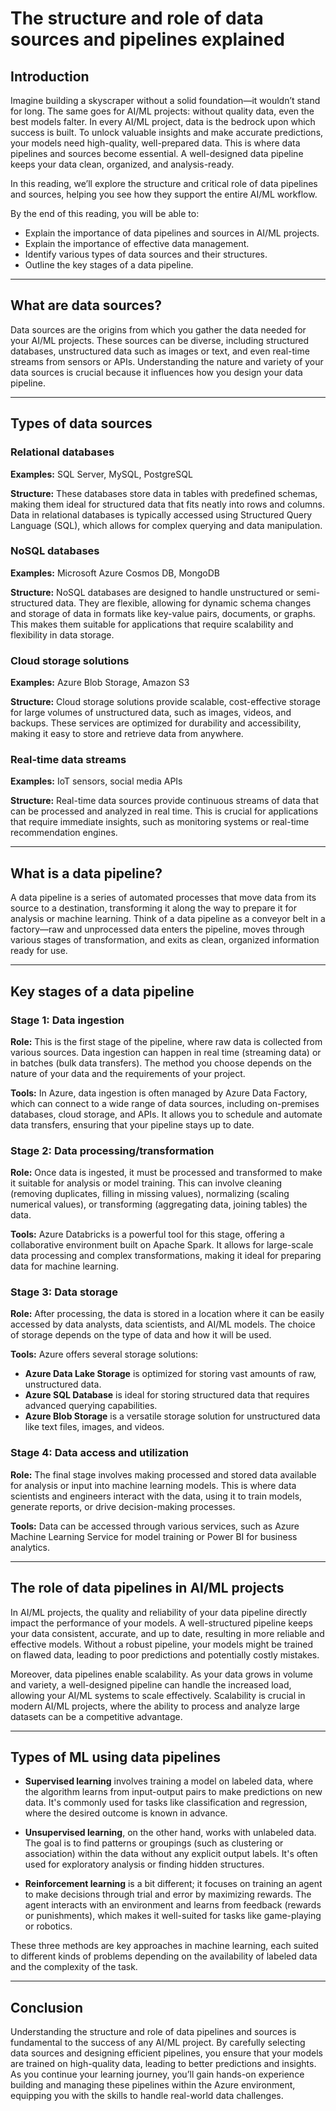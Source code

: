 # The structure and role of data sources and pipelines explained

## Introduction

Imagine building a skyscraper without a solid foundation—it wouldn’t stand for long. The same goes for AI/ML projects: without quality data, even the best models falter. In every AI/ML project, data is the bedrock upon which success is built. To unlock valuable insights and make accurate predictions, your models need high-quality, well-prepared data. This is where data pipelines and sources become essential. A well-designed data pipeline keeps your data clean, organized, and analysis-ready.

In this reading, we’ll explore the structure and critical role of data pipelines and sources, helping you see how they support the entire AI/ML workflow.

By the end of this reading, you will be able to: 

- Explain the importance of data pipelines and sources in AI/ML projects.
- Explain the importance of effective data management.
- Identify various types of data sources and their structures.
- Outline the key stages of a data pipeline.

---

## What are data sources?

Data sources are the origins from which you gather the data needed for your AI/ML projects. These sources can be diverse, including structured databases, unstructured data such as images or text, and even real-time streams from sensors or APIs. Understanding the nature and variety of your data sources is crucial because it influences how you design your data pipeline.

---

## Types of data sources

### Relational databases

**Examples:** SQL Server, MySQL, PostgreSQL

**Structure:** These databases store data in tables with predefined schemas, making them ideal for structured data that fits neatly into rows and columns. Data in relational databases is typically accessed using Structured Query Language (SQL), which allows for complex querying and data manipulation.

### NoSQL databases

**Examples:** Microsoft Azure Cosmos DB, MongoDB

**Structure:** NoSQL databases are designed to handle unstructured or semi-structured data. They are flexible, allowing for dynamic schema changes and storage of data in formats like key-value pairs, documents, or graphs. This makes them suitable for applications that require scalability and flexibility in data storage.

### Cloud storage solutions

**Examples:** Azure Blob Storage, Amazon S3

**Structure:** Cloud storage solutions provide scalable, cost-effective storage for large volumes of unstructured data, such as images, videos, and backups. These services are optimized for durability and accessibility, making it easy to store and retrieve data from anywhere.

### Real-time data streams

**Examples:** IoT sensors, social media APIs

**Structure:** Real-time data sources provide continuous streams of data that can be processed and analyzed in real time. This is crucial for applications that require immediate insights, such as monitoring systems or real-time recommendation engines.

---

## What is a data pipeline?

A data pipeline is a series of automated processes that move data from its source to a destination, transforming it along the way to prepare it for analysis or machine learning. Think of a data pipeline as a conveyor belt in a factory—raw and unprocessed data enters the pipeline, moves through various stages of transformation, and exits as clean, organized information ready for use.

---

## Key stages of a data pipeline

### Stage 1: Data ingestion

**Role:** This is the first stage of the pipeline, where raw data is collected from various sources. Data ingestion can happen in real time (streaming data) or in batches (bulk data transfers). The method you choose depends on the nature of your data and the requirements of your project.

**Tools:** In Azure, data ingestion is often managed by Azure Data Factory, which can connect to a wide range of data sources, including on-premises databases, cloud storage, and APIs. It allows you to schedule and automate data transfers, ensuring that your pipeline stays up to date.

### Stage 2: Data processing/transformation

**Role:** Once data is ingested, it must be processed and transformed to make it suitable for analysis or model training. This can involve cleaning (removing duplicates, filling in missing values), normalizing (scaling numerical values), or transforming (aggregating data, joining tables) the data.

**Tools:** Azure Databricks is a powerful tool for this stage, offering a collaborative environment built on Apache Spark. It allows for large-scale data processing and complex transformations, making it ideal for preparing data for machine learning.

### Stage 3: Data storage

**Role:** After processing, the data is stored in a location where it can be easily accessed by data analysts, data scientists, and AI/ML models. The choice of storage depends on the type of data and how it will be used.

**Tools:** Azure offers several storage solutions:

- **Azure Data Lake Storage** is optimized for storing vast amounts of raw, unstructured data.
- **Azure SQL Database** is ideal for storing structured data that requires advanced querying capabilities.
- **Azure Blob Storage** is a versatile storage solution for unstructured data like text files, images, and videos.

### Stage 4: Data access and utilization

**Role:** The final stage involves making processed and stored data available for analysis or input into machine learning models. This is where data scientists and engineers interact with the data, using it to train models, generate reports, or drive decision-making processes.

**Tools:** Data can be accessed through various services, such as Azure Machine Learning Service for model training or Power BI for business analytics.

---

## The role of data pipelines in AI/ML projects

In AI/ML projects, the quality and reliability of your data pipeline directly impact the performance of your models. A well-structured pipeline keeps your data consistent, accurate, and up to date, resulting in more reliable and effective models. Without a robust pipeline, your models might be trained on flawed data, leading to poor predictions and potentially costly mistakes.

Moreover, data pipelines enable scalability. As your data grows in volume and variety, a well-designed pipeline can handle the increased load, allowing your AI/ML systems to scale effectively. Scalability is crucial in modern AI/ML projects, where the ability to process and analyze large datasets can be a competitive advantage.

---

## Types of ML using data pipelines

- **Supervised learning** involves training a model on labeled data, where the algorithm learns from input-output pairs to make predictions on new data. It's commonly used for tasks like classification and regression, where the desired outcome is known in advance.

- **Unsupervised learning**, on the other hand, works with unlabeled data. The goal is to find patterns or groupings (such as clustering or association) within the data without any explicit output labels. It's often used for exploratory analysis or finding hidden structures.

- **Reinforcement learning** is a bit different; it focuses on training an agent to make decisions through trial and error by maximizing rewards. The agent interacts with an environment and learns from feedback (rewards or punishments), which makes it well-suited for tasks like game-playing or robotics.

These three methods are key approaches in machine learning, each suited to different kinds of problems depending on the availability of labeled data and the complexity of the task.

---

## Conclusion

Understanding the structure and role of data pipelines and sources is fundamental to the success of any AI/ML project. By carefully selecting data sources and designing efficient pipelines, you ensure that your models are trained on high-quality data, leading to better predictions and insights. As you continue your learning journey, you’ll gain hands-on experience building and managing these pipelines within the Azure environment, equipping you with the skills to handle real-world data challenges.
